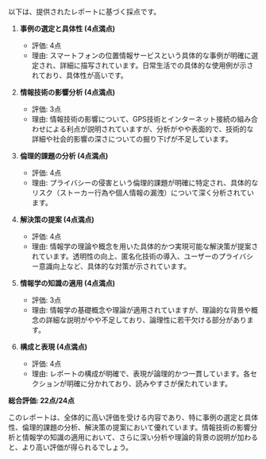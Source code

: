 以下は、提供されたレポートに基づく採点です。

1. **事例の選定と具体性 (4点満点)**
   - 評価: 4点
   - 理由: スマートフォンの位置情報サービスという具体的な事例が明確に選定され、詳細に描写されています。日常生活での具体的な使用例が示されており、具体性が高いです。

2. **情報技術の影響分析 (4点満点)**
   - 評価: 3点
   - 理由: 情報技術の影響について、GPS技術とインターネット接続の組み合わせによる利点が説明されていますが、分析がやや表面的で、技術的な詳細や社会的影響の深さについての掘り下げが不足しています。

3. **倫理的課題の分析 (4点満点)**
   - 評価: 4点
   - 理由: プライバシーの侵害という倫理的課題が明確に特定され、具体的なリスク（ストーカー行為や個人情報の漏洩）について深く分析されています。

4. **解決策の提案 (4点満点)**
   - 評価: 4点
   - 理由: 情報学の理論や概念を用いた具体的かつ実現可能な解決策が提案されています。透明性の向上、匿名化技術の導入、ユーザーのプライバシー意識向上など、具体的な対策が示されています。

5. **情報学の知識の適用 (4点満点)**
   - 評価: 3点
   - 理由: 情報学の基礎概念や理論が適用されていますが、理論的な背景や概念の詳細な説明がやや不足しており、論理性に若干欠ける部分があります。

6. **構成と表現 (4点満点)**
   - 評価: 4点
   - 理由: レポートの構成が明確で、表現が論理的かつ一貫しています。各セクションが明確に分かれており、読みやすさが保たれています。

**総合評価: 22点/24点**

このレポートは、全体的に高い評価を受ける内容であり、特に事例の選定と具体性、倫理的課題の分析、解決策の提案において優れています。情報技術の影響分析と情報学の知識の適用において、さらに深い分析や理論的背景の説明が加わると、より高い評価が得られるでしょう。
